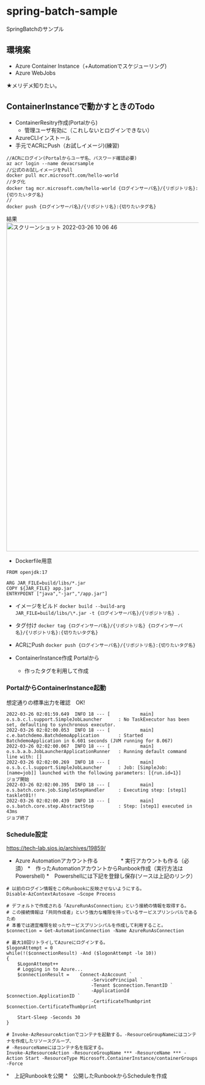 # spring-batch-sample
SpringBatchのサンプル

## 環境案
* Azure Container Instance（+Automationでスケジューリング)
* Azure WebJobs

★メリデメ知りたい。


## ContainerInstanceで動かすときのTodo
* ContainerResitry作成(Portalから)
    * 管理ユーザ有効に（これしないとログインできない）
* AzureCLIインストール
* 手元でACRにPush（お試しイメージ)(練習)
```
//ACRにログイン(Portalからユーザ名、パスワード確認必要)
az acr login --name devacrsample
//公式のお試しイメージをPull
docker pull mcr.microsoft.com/hello-world
//タグ化
docker tag mcr.microsoft.com/hello-world {ログインサーバ名}/{リポジトリ名}:{切りたいタグ名}
//
docker push {ログインサーバ名}/{リポジトリ名}:{切りたいタグ名}
```
結果
<img width="861" alt="スクリーンショット 2022-03-26 10 06 46" src="https://user-images.githubusercontent.com/58777139/160218615-c988fab7-199b-47eb-8efa-d8ba35cff63f.png">

* Dockerfile用意
```
FROM openjdk:17

ARG JAR_FILE=build/libs/*.jar
COPY ${JAR_FILE} app.jar
ENTRYPOINT ["java","-jar","/app.jar"]
```
* イメージをビルド
`docker build --build-arg JAR_FILE=build/libs/\*.jar -t {ログインサーバ名}/{リポジトリ名} .`
* タグ付け
`docker tag {ログインサーバ名}/{リポジトリ名} {ログインサーバ名}/{リポジトリ名}:{切りたいタグ名}`
* ACRにPush
`docker push {ログインサーバ名}/{リポジトリ名}:{切りたいタグ名}`

* ContainerInstance作成 Portalから
    * 作ったタグを利用して作成 


### PortalからContainerInstance起動
想定通りの標準出力を確認　OK!
```
2022-03-26 02:01:59.649  INFO 18 --- [           main] o.s.b.c.l.support.SimpleJobLauncher      : No TaskExecutor has been set, defaulting to synchronous executor.
2022-03-26 02:02:00.053  INFO 18 --- [           main] c.e.batchdemo.BatchdemoApplication       : Started BatchdemoApplication in 6.601 seconds (JVM running for 8.067)
2022-03-26 02:02:00.067  INFO 18 --- [           main] o.s.b.a.b.JobLauncherApplicationRunner   : Running default command line with: []
2022-03-26 02:02:00.269  INFO 18 --- [           main] o.s.b.c.l.support.SimpleJobLauncher      : Job: [SimpleJob: [name=job]] launched with the following parameters: [{run.id=1}]
ジョブ開始
2022-03-26 02:02:00.395  INFO 18 --- [           main] o.s.batch.core.job.SimpleStepHandler     : Executing step: [step1]
tasklet01!!
2022-03-26 02:02:00.439  INFO 18 --- [           main] o.s.batch.core.step.AbstractStep         : Step: [step1] executed in 43ms
ジョブ終了
```

### Schedule設定
https://tech-lab.sios.jp/archives/19859/

* Azure Automationアカウント作る
　　　　* 実行アカウントも作る（必須）
*　作ったAutomationアカウントからRunbook作成（実行方法はPowershell)
*　Powershellには下記を登録し保存(ソースは上記のリンク）
```
# 以前のログイン情報をこのRunbookに反映させないようにする。
Disable-AzContextAutosave –Scope Process
 
# デフォルトで作成される「AzureRunAsConnection」という接続の情報を取得する。
# この接続情報は「共同作成者」という強力な権限を持っているサービスプリンシパルであるため
# 本番では適宜権限を絞ったサービスプリンシパルを作成して利用すること。
$connection = Get-AutomationConnection -Name AzureRunAsConnection
 
# 最大10回リトライしてAzureにログインする。
$logonAttempt = 0
while(!($connectionResult) -And ($logonAttempt -le 10))
{
    $LogonAttempt++
    # Logging in to Azure...
    $connectionResult =    Connect-AzAccount `
                               -ServicePrincipal `
                               -Tenant $connection.TenantID `
                               -ApplicationId $connection.ApplicationID `
                               -CertificateThumbprint $connection.CertificateThumbprint
 
    Start-Sleep -Seconds 30
}
 
# Invoke-AzResourceActionでコンテナを起動する。-ResourceGroupNameにはコンテナを作成したリソースグループ、
# -ResourceNameにはコンテナ名を指定する。
Invoke-AzResourceAction -ResourceGroupName *** -ResourceName *** -Action Start -ResourceType Microsoft.ContainerInstance/containerGroups -Force
```
 
*　上記Runbookを公開
*　公開したRunbookからScheduleを作成

